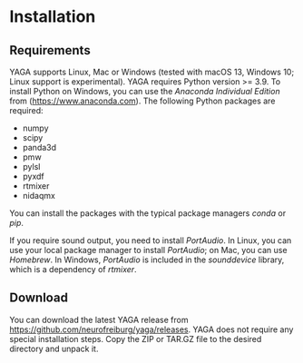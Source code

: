 # Installation

## Requirements

YAGA supports Linux, Mac or Windows (tested with macOS 13, Windows 10; Linux support is experimental). YAGA requires Python version \>= 3.9. To install Python on Windows, you can use the _Anaconda Individual Edition_ from (<https://www.anaconda.com>). The following Python packages are required:

-   numpy
-   scipy
-   panda3d
-   pmw
-   pylsl
-   pyxdf
-   rtmixer
-   nidaqmx

You can install the packages with the typical package managers _conda_ or _pip_.

If you require sound output, you need to install _PortAudio_. In Linux, you can use your local package manager to install _PortAudio_; on Mac, you can use _Homebrew_. In Windows, _PortAudio_ is included in the _sounddevice_ library, which is a dependency of _rtmixer_.

## Download

You can download the latest YAGA release from <https://github.com/neurofreiburg/yaga/releases>. YAGA does not require any special installation steps. Copy the ZIP or TAR.GZ file to the desired directory and unpack it.
